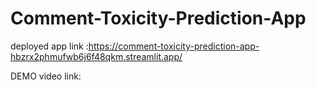 # Comment-Toxicity-Prediction-App
deployed app link :https://comment-toxicity-prediction-app-hbzrx2phmufwb6j6f48qkm.streamlit.app/


DEMO video link: 

